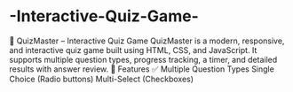 # -Interactive-Quiz-Game-
🎯 QuizMaster – Interactive Quiz Game  QuizMaster is a modern, responsive, and interactive quiz game built using HTML, CSS, and JavaScript. It supports multiple question types, progress tracking, a timer, and detailed results with answer review.  🚀 Features  ✅ Multiple Question Types  Single Choice (Radio buttons)  Multi-Select (Checkboxes)  
